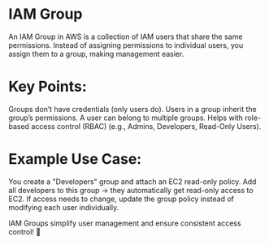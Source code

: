 # IAM Group
An IAM Group in AWS is a collection of IAM users that share the same permissions. Instead of assigning permissions to individual users, you assign them to a group, making management easier.

# Key Points:
Groups don’t have credentials (only users do).
Users in a group inherit the group’s permissions.
A user can belong to multiple groups.
Helps with role-based access control (RBAC) (e.g., Admins, Developers, Read-Only Users).

# Example Use Case:
You create a "Developers" group and attach an EC2 read-only policy.
Add all developers to this group → they automatically get read-only access to EC2.
If access needs to change, update the group policy instead of modifying each user individually.

IAM Groups simplify user management and ensure consistent access control! 🚀